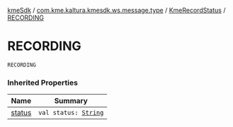 [kmeSdk](../../index.md) / [com.kme.kaltura.kmesdk.ws.message.type](../index.md) / [KmeRecordStatus](index.md) / [RECORDING](./-r-e-c-o-r-d-i-n-g.md)

# RECORDING

`RECORDING`

### Inherited Properties

| Name | Summary |
|---|---|
| [status](status.md) | `val status: `[`String`](https://kotlinlang.org/api/latest/jvm/stdlib/kotlin/-string/index.html) |
